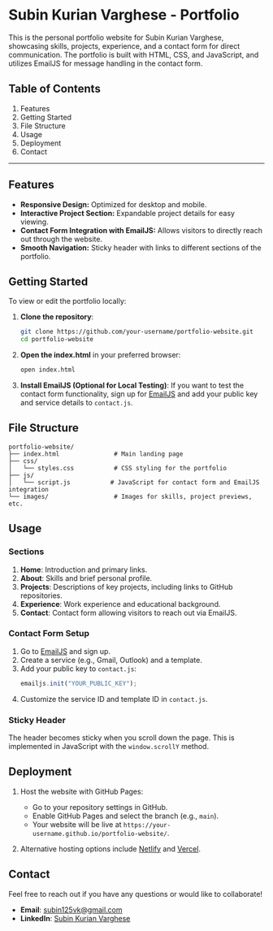 # Subin Kurian Varghese - Portfolio

This is the personal portfolio website for Subin Kurian Varghese, showcasing skills, projects, experience, and a contact form for direct communication. The portfolio is built with HTML, CSS, and JavaScript, and utilizes EmailJS for message handling in the contact form.

## Table of Contents

1. Features
2. Getting Started
3. File Structure
4. Usage
5. Deployment
6. Contact

---

## Features

- **Responsive Design:** Optimized for desktop and mobile.
- **Interactive Project Section:** Expandable project details for easy viewing.
- **Contact Form Integration with EmailJS:** Allows visitors to directly reach out through the website.
- **Smooth Navigation:** Sticky header with links to different sections of the portfolio.

## Getting Started

To view or edit the portfolio locally:

1. **Clone the repository**:
   ```bash
   git clone https://github.com/your-username/portfolio-website.git
   cd portfolio-website
   ```

2. **Open the index.html** in your preferred browser:
   ```bash
   open index.html
   ```

3. **Install EmailJS (Optional for Local Testing)**:
   If you want to test the contact form functionality, sign up for [EmailJS](https://www.emailjs.com/) and add your public key and service details to `contact.js`.

## File Structure

```plaintext
portfolio-website/
├── index.html               # Main landing page
├── css/
│   └── styles.css           # CSS styling for the portfolio
├── js/
│   └── script.js           # JavaScript for contact form and EmailJS integration
└── images/                  # Images for skills, project previews, etc.
```

## Usage

### Sections

1. **Home**: Introduction and primary links.
2. **About**: Skills and brief personal profile.
3. **Projects**: Descriptions of key projects, including links to GitHub repositories.
4. **Experience**: Work experience and educational background.
5. **Contact**: Contact form allowing visitors to reach out via EmailJS.

### Contact Form Setup

1. Go to [EmailJS](https://www.emailjs.com/) and sign up.
2. Create a service (e.g., Gmail, Outlook) and a template.
3. Add your public key to `contact.js`:
   ```javascript
   emailjs.init("YOUR_PUBLIC_KEY");
   ```
4. Customize the service ID and template ID in `contact.js`.

### Sticky Header

The header becomes sticky when you scroll down the page. This is implemented in JavaScript with the `window.scrollY` method.

## Deployment

1. Host the website with GitHub Pages:
   - Go to your repository settings in GitHub.
   - Enable GitHub Pages and select the branch (e.g., `main`).
   - Your website will be live at `https://your-username.github.io/portfolio-website/`.

2. Alternative hosting options include [Netlify](https://www.netlify.com/) and [Vercel](https://vercel.com/).

## Contact

Feel free to reach out if you have any questions or would like to collaborate!

- **Email**: subin125vk@gmail.com
- **LinkedIn**: [Subin Kurian Varghese](https://www.linkedin.com/in/subin-kurian-varghese)
